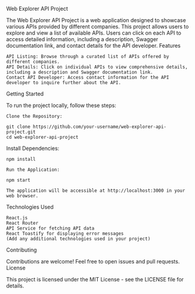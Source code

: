 Web Explorer API Project

The Web Explorer API Project is a web application designed to showcase various APIs provided by different companies. This project allows users to explore and view a list of available APIs. Users can click on each API to access detailed information, including a description, Swagger documentation link, and contact details for the API developer.
Features

    API Listing: Browse through a curated list of APIs offered by different companies.
    API Details: Click on individual APIs to view comprehensive details, including a description and Swagger documentation link.
    Contact API Developer: Access contact information for the API developer to inquire further about the API.

Getting Started

To run the project locally, follow these steps:

    Clone the Repository:

    git clone https://github.com/your-username/web-explorer-api-project.git
    cd web-explorer-api-project

Install Dependencies:

    npm install
    
    Run the Application:

    npm start

    The application will be accessible at http://localhost:3000 in your web browser.

Technologies Used

    React.js
    React Router
    API Service for fetching API data
    React Toastify for displaying error messages
    (Add any additional technologies used in your project)

Contributing

Contributions are welcome! Feel free to open issues and pull requests.
License

This project is licensed under the MIT License - see the LICENSE file for details.
